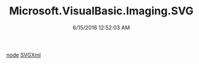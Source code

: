 ﻿---
title: Microsoft.VisualBasic.Imaging.SVG
date: 6/15/2016 12:52:03 AM
---

[node](T-Microsoft.VisualBasic.Imaging.SVG.node.html)
[SVGXml](T-Microsoft.VisualBasic.Imaging.SVG.SVGXml.html)
